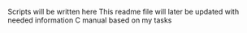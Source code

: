 Scripts will be written here
This readme file will later be updated with needed information
C manual based on my tasks
